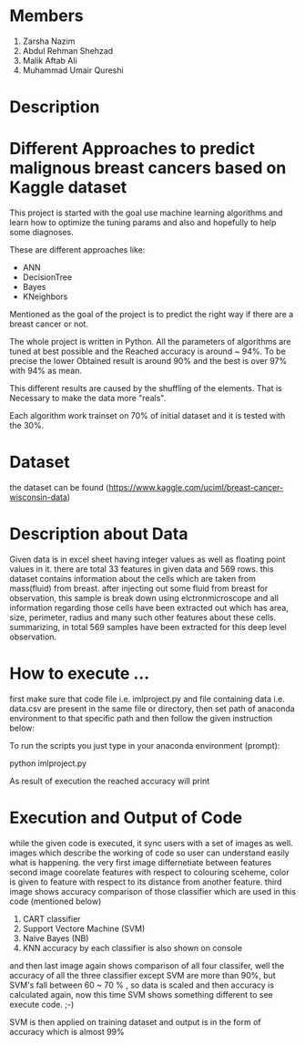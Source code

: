 # Members
1. Zarsha Nazim
2. Abdul Rehman Shehzad
3. Malik Aftab Ali
4. Muhammad Umair Qureshi

# Description
# Different Approaches to predict malignous breast cancers based on Kaggle dataset
This project is started with the goal use machine learning algorithms and learn how to optimize the tuning params and also and hopefully to help some diagnoses.

These are different approaches like:
 + ANN
 + DecisionTree
 + Bayes 
 + KNeighbors
 
Mentioned as the goal of the project is to predict the right way if there are a breast cancer or not.

The whole project is written in Python.
All the parameters of algorithms are tuned at best possible and the Reached accuracy is around ~ 94%.
To be precise the lower Obtained result is around 90% and the best is over 97% with 94% as mean.

This different results are caused by the shuffling of the elements. That is Necessary to make the data more "reals".

Each algorithm work trainset on 70% of initial dataset and it is tested with the 30%.

# Dataset 
the dataset can be found (https://www.kaggle.com/uciml/breast-cancer-wisconsin-data)

# Description about Data

Given data is in excel sheet having integer values as well as floating point values in it. there are total 33 features in given data and 569 rows. 
this dataset contains information about the cells which are taken from mass(fluid) from breast. after injecting out some fluid from breast for observation, this sample is break down using elctronmicroscope and all information regarding those cells have been extracted out which has area, size, perimeter, radius and many such other features about these cells. summarizing, in total 569 samples have been extracted for this deep level observation. 

# How to execute ...
first make sure that code file i.e. imlproject.py and file containing data i.e. data.csv are present in the same file or directory, then set path of anaconda environment to that specific path and then follow the given instruction below: 

To run the scripts you just type in your anaconda environment (prompt):

python imlproject.py

As result of execution the reached accuracy will print

# Execution and Output of Code
while the given code is executed, it sync users with a set of images as well. images which describe the working of code so user can understand easily what is happening. 
the very first image differnetiate between features
second image coorelate features with respect to colouring sceheme, color is given to feature with respect to its distance from another feature.
third image shows accuracy comparison of those classifier which are used in this code (mentioned below)
1. CART classifier 
2. Support Vectore Machine (SVM)
3. Naive Bayes (NB)
4. KNN 
accuracy by each classifier is also shown on console

and then last image again shows comparison of all four classifer, well the accuracy of all the three classifier except SVM are more than 90%, but SVM's fall between 60 ~ 70 % , so data is scaled and then accuracy is calculated again, now this time SVM shows something different to see execute code. ;-)  

SVM is then applied on training dataset and output is in  the form of accuracy which is almost 99% 
